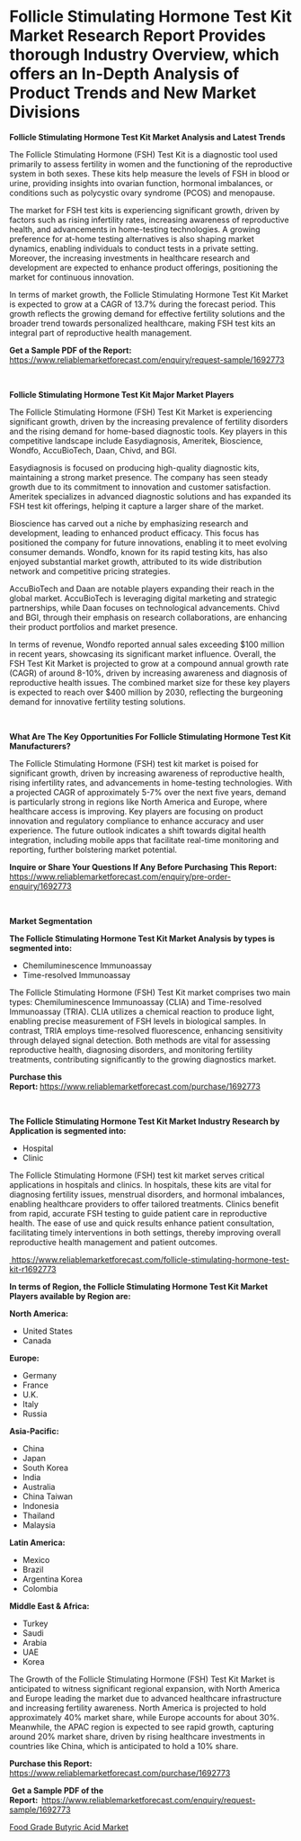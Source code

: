 <p><h1>Follicle Stimulating Hormone Test Kit Market Research Report Provides thorough Industry Overview, which offers an In-Depth Analysis of Product Trends and New Market Divisions</h1></p><p><strong>Follicle Stimulating Hormone Test Kit Market Analysis and Latest Trends</strong></p>
<p><p>The Follicle Stimulating Hormone (FSH) Test Kit is a diagnostic tool used primarily to assess fertility in women and the functioning of the reproductive system in both sexes. These kits help measure the levels of FSH in blood or urine, providing insights into ovarian function, hormonal imbalances, or conditions such as polycystic ovary syndrome (PCOS) and menopause. </p><p>The market for FSH test kits is experiencing significant growth, driven by factors such as rising infertility rates, increasing awareness of reproductive health, and advancements in home-testing technologies. A growing preference for at-home testing alternatives is also shaping market dynamics, enabling individuals to conduct tests in a private setting. Moreover, the increasing investments in healthcare research and development are expected to enhance product offerings, positioning the market for continuous innovation.</p><p>In terms of market growth, the Follicle Stimulating Hormone Test Kit Market is expected to grow at a CAGR of 13.7% during the forecast period. This growth reflects the growing demand for effective fertility solutions and the broader trend towards personalized healthcare, making FSH test kits an integral part of reproductive health management.</p></p>
<p><strong>Get a Sample PDF of the Report:&nbsp;</strong> <a href="https://www.reliablemarketforecast.com/enquiry/request-sample/1692773?utm_campaign=3178&utm_medium=2&utm_source=Github&utm_content=ia&utm_term=27032025&utm_id=follicle-stimulating-hormone-test-kit">https://www.reliablemarketforecast.com/enquiry/request-sample/1692773</a></p>
<p>&nbsp;</p>
<p><strong>Follicle Stimulating Hormone Test Kit Major Market Players</strong></p>
<p><p>The Follicle Stimulating Hormone (FSH) Test Kit Market is experiencing significant growth, driven by the increasing prevalence of fertility disorders and the rising demand for home-based diagnostic tools. Key players in this competitive landscape include Easydiagnosis, Ameritek, Bioscience, Wondfo, AccuBioTech, Daan, Chivd, and BGI.</p><p>Easydiagnosis is focused on producing high-quality diagnostic kits, maintaining a strong market presence. The company has seen steady growth due to its commitment to innovation and customer satisfaction. Ameritek specializes in advanced diagnostic solutions and has expanded its FSH test kit offerings, helping it capture a larger share of the market.</p><p>Bioscience has carved out a niche by emphasizing research and development, leading to enhanced product efficacy. This focus has positioned the company for future innovations, enabling it to meet evolving consumer demands. Wondfo, known for its rapid testing kits, has also enjoyed substantial market growth, attributed to its wide distribution network and competitive pricing strategies.</p><p>AccuBioTech and Daan are notable players expanding their reach in the global market. AccuBioTech is leveraging digital marketing and strategic partnerships, while Daan focuses on technological advancements. Chivd and BGI, through their emphasis on research collaborations, are enhancing their product portfolios and market presence.</p><p>In terms of revenue, Wondfo reported annual sales exceeding $100 million in recent years, showcasing its significant market influence. Overall, the FSH Test Kit Market is projected to grow at a compound annual growth rate (CAGR) of around 8-10%, driven by increasing awareness and diagnosis of reproductive health issues. The combined market size for these key players is expected to reach over $400 million by 2030, reflecting the burgeoning demand for innovative fertility testing solutions.</p></p>
<p>&nbsp;</p>
<p><strong>What Are The Key Opportunities For Follicle Stimulating Hormone Test Kit Manufacturers?</strong></p>
<p><p>The Follicle Stimulating Hormone (FSH) test kit market is poised for significant growth, driven by increasing awareness of reproductive health, rising infertility rates, and advancements in home-testing technologies. With a projected CAGR of approximately 5-7% over the next five years, demand is particularly strong in regions like North America and Europe, where healthcare access is improving. Key players are focusing on product innovation and regulatory compliance to enhance accuracy and user experience. The future outlook indicates a shift towards digital health integration, including mobile apps that facilitate real-time monitoring and reporting, further bolstering market potential.</p></p>
<p><strong>Inquire or Share Your Questions If Any Before Purchasing This Report:</strong> <a href="https://www.reliablemarketforecast.com/enquiry/pre-order-enquiry/1692773?utm_campaign=3178&utm_medium=2&utm_source=Github&utm_content=ia&utm_term=27032025&utm_id=follicle-stimulating-hormone-test-kit">https://www.reliablemarketforecast.com/enquiry/pre-order-enquiry/1692773</a></p>
<p>&nbsp;</p>
<p><strong>Market Segmentation</strong></p>
<p><strong>The Follicle Stimulating Hormone Test Kit Market Analysis by types is segmented into:</strong></p>
<p><ul><li>Chemiluminescence Immunoassay</li><li>Time-resolved Immunoassay</li></ul></p>
<p><p>The Follicle Stimulating Hormone (FSH) Test Kit market comprises two main types: Chemiluminescence Immunoassay (CLIA) and Time-resolved Immunoassay (TRIA). CLIA utilizes a chemical reaction to produce light, enabling precise measurement of FSH levels in biological samples. In contrast, TRIA employs time-resolved fluorescence, enhancing sensitivity through delayed signal detection. Both methods are vital for assessing reproductive health, diagnosing disorders, and monitoring fertility treatments, contributing significantly to the growing diagnostics market.</p></p>
<p><strong>Purchase this Report:&nbsp;</strong><a href="https://www.reliablemarketforecast.com/purchase/1692773?utm_campaign=3178&utm_medium=2&utm_source=Github&utm_content=ia&utm_term=27032025&utm_id=follicle-stimulating-hormone-test-kit">https://www.reliablemarketforecast.com/purchase/1692773</a></p>
<p>&nbsp;</p>
<p><strong>The Follicle Stimulating Hormone Test Kit Market Industry Research by Application is segmented into:</strong></p>
<p><ul><li>Hospital</li><li>Clinic</li></ul></p>
<p><p>The Follicle Stimulating Hormone (FSH) test kit market serves critical applications in hospitals and clinics. In hospitals, these kits are vital for diagnosing fertility issues, menstrual disorders, and hormonal imbalances, enabling healthcare providers to offer tailored treatments. Clinics benefit from rapid, accurate FSH testing to guide patient care in reproductive health. The ease of use and quick results enhance patient consultation, facilitating timely interventions in both settings, thereby improving overall reproductive health management and patient outcomes.</p></p>
<p><a href="https://www.reliablemarketforecast.com/follicle-stimulating-hormone-test-kit-r1692773?utm_campaign=3178&utm_medium=2&utm_source=Github&utm_content=ia&utm_term=27032025&utm_id=follicle-stimulating-hormone-test-kit">&nbsp;https://www.reliablemarketforecast.com/follicle-stimulating-hormone-test-kit-r1692773</a></p>
<p><strong>In terms of Region, the Follicle Stimulating Hormone Test Kit Market Players available by Region are:</strong></p>
<p>
    <p> <strong> North America: </strong>
        <ul>
            <li>United States</li>
            <li>Canada</li>
        </ul>
        </p> 
    <p> <strong> Europe: </strong>
        <ul>
            <li>Germany</li>
            <li>France</li>
            <li>U.K.</li>
            <li>Italy</li>
            <li>Russia</li>
        </ul>
        </p> 
    <p> <strong> Asia-Pacific: </strong>
        <ul>
            <li>China</li>
            <li>Japan</li>
            <li>South Korea</li>
            <li>India</li>
            <li>Australia</li>
            <li>China Taiwan</li>
            <li>Indonesia</li>
            <li>Thailand</li>
            <li>Malaysia</li>
        </ul>
        </p> 
    <p> <strong> Latin America: </strong>
        <ul>
            <li>Mexico</li>
            <li>Brazil</li>
            <li>Argentina Korea</li>
            <li>Colombia</li>
        </ul>
        </p> 
    <p> <strong> Middle East & Africa: </strong>
        <ul>
            <li>Turkey</li>
            <li>Saudi</li>
            <li>Arabia</li>
            <li>UAE</li>
            <li>Korea</li>
        </ul>
    </p>
    </p>
<p><p>The Growth of the Follicle Stimulating Hormone (FSH) Test Kit Market is anticipated to witness significant regional expansion, with North America and Europe leading the market due to advanced healthcare infrastructure and increasing fertility awareness. North America is projected to hold approximately 40% market share, while Europe accounts for about 30%. Meanwhile, the APAC region is expected to see rapid growth, capturing around 20% market share, driven by rising healthcare investments in countries like China, which is anticipated to hold a 10% share.</p></p>
<p><strong>Purchase this Report: </strong><a href="https://www.reliablemarketforecast.com/purchase/1692773?utm_campaign=3178&utm_medium=2&utm_source=Github&utm_content=ia&utm_term=27032025&utm_id=follicle-stimulating-hormone-test-kit">https://www.reliablemarketforecast.com/purchase/1692773</a></p>
<p>&nbsp;<strong>Get a Sample PDF of the Report:&nbsp;&nbsp;</strong><a href="https://www.reliablemarketforecast.com/enquiry/request-sample/1692773?utm_campaign=3178&utm_medium=2&utm_source=Github&utm_content=ia&utm_term=27032025&utm_id=follicle-stimulating-hormone-test-kit">https://www.reliablemarketforecast.com/enquiry/request-sample/1692773</a></p>
<p><strong></strong></p>
<p><p><a href="https://github.com/daemluari/Market-Research-Report-List-1/blob/main/food-grade-butyric-acid-market.md?utm_campaign=3178&utm_medium=2&utm_source=Github&utm_content=ia&utm_term=27032025&utm_id=follicle-stimulating-hormone-test-kit">Food Grade Butyric Acid Market</a></p></p>